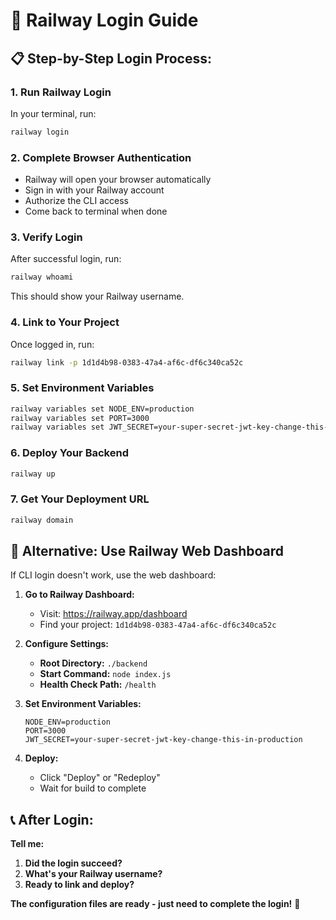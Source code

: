 # 🔐 Railway Login Guide

## 📋 **Step-by-Step Login Process:**

### **1. Run Railway Login**
In your terminal, run:
```bash
railway login
```

### **2. Complete Browser Authentication**
- Railway will open your browser automatically
- Sign in with your Railway account
- Authorize the CLI access
- Come back to terminal when done

### **3. Verify Login**
After successful login, run:
```bash
railway whoami
```
This should show your Railway username.

### **4. Link to Your Project**
Once logged in, run:
```bash
railway link -p 1d1d4b98-0383-47a4-af6c-df6c340ca52c
```

### **5. Set Environment Variables**
```bash
railway variables set NODE_ENV=production
railway variables set PORT=3000
railway variables set JWT_SECRET=your-super-secret-jwt-key-change-this-in-production
```

### **6. Deploy Your Backend**
```bash
railway up
```

### **7. Get Your Deployment URL**
```bash
railway domain
```

## 🎯 **Alternative: Use Railway Web Dashboard**

If CLI login doesn't work, use the web dashboard:

1. **Go to Railway Dashboard:**
   - Visit: https://railway.app/dashboard
   - Find your project: `1d1d4b98-0383-47a4-af6c-df6c340ca52c`

2. **Configure Settings:**
   - **Root Directory:** `./backend`
   - **Start Command:** `node index.js`
   - **Health Check Path:** `/health`

3. **Set Environment Variables:**
   ```
   NODE_ENV=production
   PORT=3000
   JWT_SECRET=your-super-secret-jwt-key-change-this-in-production
   ```

4. **Deploy:**
   - Click "Deploy" or "Redeploy"
   - Wait for build to complete

## 📞 **After Login:**

**Tell me:**
1. **Did the login succeed?**
2. **What's your Railway username?**
3. **Ready to link and deploy?**

**The configuration files are ready - just need to complete the login!** 🚀

